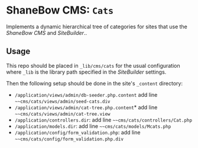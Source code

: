 # ShaneBow CMS: `Cats`

Implements a dynamic hierarchical tree of categories for sites
 that use the *ShaneBow CMS* and *SiteBuilder*..

## Usage

This repo should be placed in `_lib/cms/cats` for the usual configuration
 where `_lib` is the library path specified in the *SiteBuilder* settings.

Then the following setup should be done in the site's `_content` directory:

*  `/application/views/admin/db-seeder.php.content` add line `~~cms/cats/views/admin/seed-cats.div`
*  `/application/views/admin/cat-tree.php.content`*  add line `~~cms/cats/views/admin/cat-tree.view`
*  `/application/controllers.dir`: add line `~~cms/cats/controllers/Cat.php`
*  `/application/models.dir`: add line `~~cms/cats/models/Mcats.php`
*  `/application/config/form_validation.php`: add line `~~cms/cats/config/form_validation.php.div`
 